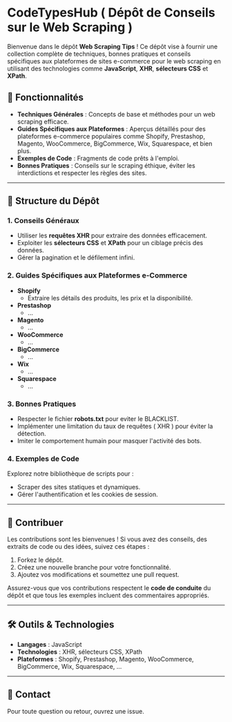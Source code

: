 # CodeTypesHub ( Dépôt de Conseils sur le Web Scraping )

Bienvenue dans le dépôt **Web Scraping Tips** ! Ce dépôt vise à fournir une collection complète de techniques, bonnes pratiques et conseils spécifiques aux plateformes de sites e-commerce pour le web scraping en utilisant des technologies comme **JavaScript**, **XHR**, **sélecteurs CSS** et **XPath**.

## 🚀 Fonctionnalités
- **Techniques Générales** : Concepts de base et méthodes pour un web scraping efficace.
- **Guides Spécifiques aux Plateformes** : Aperçus détaillés pour des plateformes e-commerce populaires comme Shopify, Prestashop, Magento, WooCommerce, BigCommerce, Wix, Squarespace, et bien plus.
- **Exemples de Code** : Fragments de code prêts à l'emploi.
- **Bonnes Pratiques** : Conseils sur le scraping éthique, éviter les interdictions et respecter les règles des sites.

---

## 📁 Structure du Dépôt

### 1. Conseils Généraux
- Utiliser les **requêtes XHR** pour extraire des données efficacement.
- Exploiter les **sélecteurs CSS** et **XPath** pour un ciblage précis des données.
- Gérer la pagination et le défilement infini.

### 2. Guides Spécifiques aux Plateformes e-Commerce
- **Shopify**
  - Extraire les détails des produits, les prix et la disponibilité.
- **Prestashop**
  - ...
- **Magento**
    - ...
- **WooCommerce**
    - ...
- **BigCommerce**
    - ...
- **Wix**
    - ...
- **Squarespace**
    - ...

### 3. Bonnes Pratiques
- Respecter le fichier **robots.txt** pour eviter le BLACKLIST.
- Implémenter une limitation du taux de requêtes ( XHR ) pour éviter la détection.
- Imiter le comportement humain pour masquer l'activité des bots.

### 4. Exemples de Code
Explorez notre bibliothèque de scripts pour :
- Scraper des sites statiques et dynamiques.
- Gérer l'authentification et les cookies de session.

---

## 📜 Contribuer
Les contributions sont les bienvenues ! Si vous avez des conseils, des extraits de code ou des idées, suivez ces étapes :

1. Forkez le dépôt.
2. Créez une nouvelle branche pour votre fonctionnalité.
3. Ajoutez vos modifications et soumettez une pull request.

Assurez-vous que vos contributions respectent le **code de conduite** du dépôt et que tous les exemples incluent des commentaires appropriés.

---


## 🛠 Outils & Technologies
- **Langages** : JavaScript
- **Technologies** : XHR, sélecteurs CSS, XPath
- **Plateformes** : Shopify, Prestashop, Magento, WooCommerce, BigCommerce, Wix, Squarespace, ...

---

## 📧 Contact
Pour toute question ou retour, ouvrez une issue.

